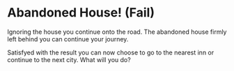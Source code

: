 # Abandoned House! (Fail)

Ignoring the house you continue onto the road. The abandoned house firmly left behind you can continue your journey.

Satisfyed with the result you can now choose to go to the nearest inn or continue to the next city. What will you do?

<!-- _Go to the city._

_Go to the inn._ -->
